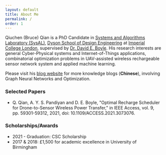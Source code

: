 ```yaml
---
layout: default
title: About Me
permalink: /
order: 1
---
```


Qiuchen (Bruce) Qian is a PhD Candidate in [Systems and Algorithms Laboratory (SysAL)](https://www.imperial.ac.uk/systems-algorithms-design-lab/), [Dyson School of Design Engineering](http://www.imperial.ac.uk/design-engineering/) at [Imperial College London](https://en.wikipedia.org/wiki/Imperial_College_London), supervised by [Dr. David E. Boyle](https://www.imperial.ac.uk/people/david.boyle). His research interests are general Cyber-Physical systems and Internet-of-Things applications, combinatorial optimization problems in UAV-assisted wireless rechargeable sensor network system and applied machine learning.

Please visit his [blog website](https://bluesquinn777.github.io/) for more knowledge blogs (**Chinese**), involving Graph Neural Networks and Optimization.

### Selected Papers
* Q. Qian, A. Y. S. Pandiyan and D. E. Boyle, "Optimal Recharge Scheduler for Drone-to-Sensor Wireless Power Transfer," in IEEE Access, vol. 9, pp. 59301-59312, 2021, doi: 10.1109/ACCESS.2021.3073076.

### Scholarships/Awards
* 2021 - Graduation: CSC Scholarship
* 2017 & 2018: £1,500 for academic excellence in University of Birmingham
